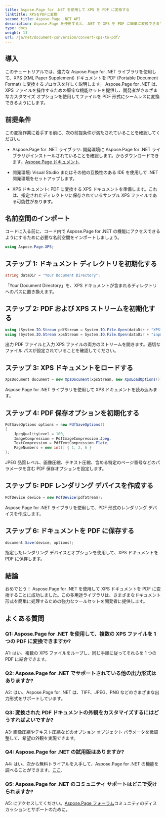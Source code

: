 ```yaml
---
title: Aspose.Page for .NET を使用して XPS を PDF に変換する
linktitle: XPSをPDFに変換
second_title: Aspose.Page .NET API
description: Aspose.Page を使用すると、.NET で XPS を PDF に簡単に変換できます。ライブラリをダウンロードし、ドキュメントを調べて、無料トライアルを入手してください。
type: docs
weight: 11
url: /ja/net/document-conversion/convert-xps-to-pdf/
---
```

## 導入

このチュートリアルでは、強力な Aspose.Page for .NET ライブラリを使用して、XPS (XML Paper Supplement) ドキュメントを PDF (Portable Document Format) に変換するプロセスを詳しく説明します。 Aspose.Page for .NET は、XPS ファイルを操作するための堅牢な機能セットを提供し、開発者がさまざまなカスタマイズ オプションを使用してファイルを PDF 形式にシームレスに変換できるようにします。

## 前提条件

この変換作業に着手する前に、次の前提条件が満たされていることを確認してください。

-  Aspose.Page for .NET ライブラリ: 開発環境に Aspose.Page for .NET ライブラリがインストールされていることを確認します。からダウンロードできます。[Aspose.Page ドキュメント](https://reference.aspose.com/page/net/).

- 開発環境: Visual Studio またはその他の互換性のある IDE を使用して .NET 開発環境をセットアップします。

- XPS ドキュメント: PDF に変換する XPS ドキュメントを準備します。これは、指定されたディレクトリに保存されているサンプル XPS ファイルである可能性があります。

## 名前空間のインポート

コードに入る前に、コード内で Aspose.Page for .NET の機能にアクセスできるようにするために必要な名前空間をインポートしましょう。

```csharp
using Aspose.Page.XPS;
```

## ステップ 1: ドキュメント ディレクトリを初期化する

```csharp
string dataDir = "Your Document Directory";
```

「Your Document Directory」を、XPS ドキュメントが含まれるディレクトリへのパスに置き換えます。

## ステップ 2: PDF および XPS ストリームを初期化する

```csharp
using (System.IO.Stream pdfStream = System.IO.File.Open(dataDir + "XPStoPDF_out.pdf", System.IO.FileMode.OpenOrCreate, System.IO.FileAccess.Write))
using (System.IO.Stream xpsStream = System.IO.File.Open(dataDir + "input.xps", System.IO.FileMode.Open))
```

出力 PDF ファイルと入力 XPS ファイルの両方のストリームを開きます。適切なファイル パスが設定されていることを確認してください。

## ステップ 3: XPS ドキュメントをロードする

```csharp
XpsDocument document = new XpsDocument(xpsStream, new XpsLoadOptions());
```

Aspose.Page for .NET ライブラリを使用して XPS ドキュメントを読み込みます。

## ステップ 4: PDF 保存オプションを初期化する

```csharp
PdfSaveOptions options = new PdfSaveOptions()
{
    JpegQualityLevel = 100,
    ImageCompression = PdfImageCompression.Jpeg,
    TextCompression = PdfTextCompression.Flate,
    PageNumbers = new int[] { 1, 2, 6 }
};
```

JPEG 品質レベル、画像圧縮、テキスト圧縮、含める特定のページ番号などのパラメータを含む PDF 保存オプションを設定します。

## ステップ 5: PDF レンダリング デバイスを作成する

```csharp
PdfDevice device = new PdfDevice(pdfStream);
```

Aspose.Page for .NET ライブラリを使用して、PDF 形式のレンダリング デバイスを作成します。

## ステップ 6: ドキュメントを PDF に保存する

```csharp
document.Save(device, options);
```

指定したレンダリング デバイスとオプションを使用して、XPS ドキュメントを PDF に保存します。

## 結論

おめでとう！ Aspose.Page for .NET を使用して XPS ドキュメントを PDF に変換することに成功しました。この多用途ライブラリは、さまざまなドキュメント形式を簡単に処理するための強力なツールセットを開発者に提供します。

## よくある質問

### Q1: Aspose.Page for .NET を使用して、複数の XPS ファイルを 1 つの PDF に変換できますか?

A1: はい、複数の XPS ファイルをループし、同じ手順に従ってそれらを 1 つの PDF に結合できます。

### Q2: Aspose.Page for .NET でサポートされている他の出力形式はありますか?

A2: はい、Aspose.Page for .NET は、TIFF、JPEG、PNG などのさまざまな出力形式をサポートしています。

### Q3: 変換された PDF ドキュメントの外観をカスタマイズするにはどうすればよいですか?

A3: 画像圧縮やテキスト圧縮などのオプション オブジェクト パラメータを微調整して、希望の外観を実現できます。

### Q4: Aspose.Page for .NET の試用版はありますか?

 A4: はい、次から無料トライアルを入手して、Aspose.Page for .NET の機能を調べることができます。[ここ](https://releases.aspose.com/).

### Q5: Aspose.Page for .NET のコミュニティ サポートはどこで受けられますか?

 A5: にアクセスしてください。[Aspose.Page フォーラム](https://forum.aspose.com/c/page/39)コミュニティのディスカッションとサポートのために。